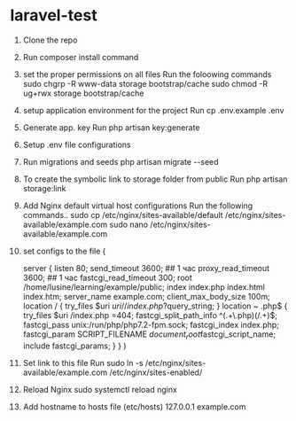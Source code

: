 # laravel-test
1. Clone the repo
2. Run composer install command 
3. set the proper permissions on all files 
    Run the foloowing commands
        sudo chgrp -R www-data storage bootstrap/cache
        sudo chmod -R ug+rwx storage bootstrap/cache
4. setup application environment for the project
    Run cp .env.example .env
5. Generate app. key
    Run php artisan key:generate
6. Setup .env file configurations
7. Run migrations and seeds
    php artisan migrate --seed
8. To create the symbolic link to storage folder from public 
   Run php artisan storage:link

9. Add Nginx default virtual host configurations
    Run the following commands..
    sudo cp /etc/nginx/sites-available/default /etc/nginx/sites-available/example.com
    sudo nano /etc/nginx/sites-available/example.com
10. set configs to the file (
    
	server {
		listen 80;
		send_timeout 3600; ## 1 час
		proxy_read_timeout 3600; ## 1 час
		fastcgi_read_timeout 300;
		root /home/lusine/learning/example/public;
		index index.php index.html index.htm;
		server_name example.com;
		client_max_body_size 100m;
		location / {
		        try_files $uri $uri/ /index.php?$query_string;
		}
		location ~ \.php$ {
		        try_files $uri /index.php =404;
		        fastcgi_split_path_info ^(.+\.php)(/.+)$;
		        fastcgi_pass unix:/run/php/php7.2-fpm.sock;
		        fastcgi_index index.php;
		        fastcgi_param SCRIPT_FILENAME $document_root$fastcgi_script_name;
		        include fastcgi_params;
		}
	}
      )
11. Set link to this file
	Run sudo ln -s /etc/nginx/sites-available/example.com /etc/nginx/sites-enabled/
12. Reload Nginx
        sudo systemctl reload nginx
13. Add hostname to hosts file (etc/hosts)
	127.0.0.1 example.com


